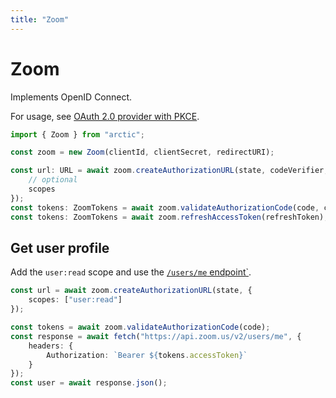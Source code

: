```yaml
---
title: "Zoom"
---
```


# Zoom

Implements OpenID Connect.

For usage, see [OAuth 2.0 provider with PKCE](/guides/oauth2-pkce).

```ts
import { Zoom } from "arctic";

const zoom = new Zoom(clientId, clientSecret, redirectURI);
```

```ts
const url: URL = await zoom.createAuthorizationURL(state, codeVerifier, {
	// optional
	scopes
});
const tokens: ZoomTokens = await zoom.validateAuthorizationCode(code, codeVerifier);
const tokens: ZoomTokens = await zoom.refreshAccessToken(refreshToken);
```

## Get user profile

Add the `user:read` scope and use the [`/users/me` endpoint`](https://developers.zoom.us/docs/api/rest/reference/user/methods/#operation/user).

```ts
const url = await zoom.createAuthorizationURL(state, {
	scopes: ["user:read"]
});
```

```ts
const tokens = await zoom.validateAuthorizationCode(code);
const response = await fetch("https://api.zoom.us/v2/users/me", {
	headers: {
		Authorization: `Bearer ${tokens.accessToken}`
	}
});
const user = await response.json();
```
